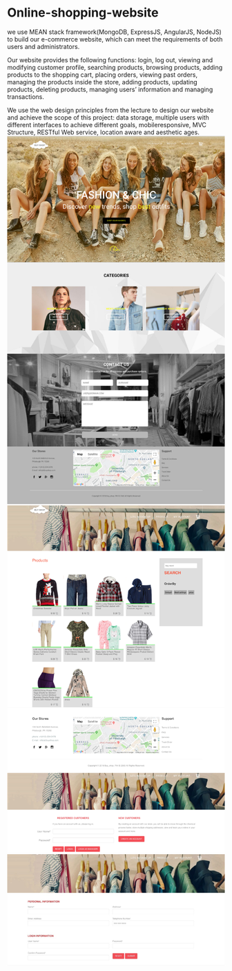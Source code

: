 # Online-shopping-website

we use MEAN stack framework(MongoDB, ExpressJS, AngularJS, NodeJS) to build our e-commerce website, which can meet the requirements of both users and administrators.

Our website provides the following functions: login, log out, viewing and modifying customer profile, searching products, browsing products, adding products to the shopping cart, placing orders, viewing past orders, managing the products inside the store, adding products, updating products, deleting products, managing users’ information and managing transactions.

We use the web design principles from the lecture to design our website and achieve the scope of this project: data storage, multiple users with different interfaces to achieve different goals, mobileresponsive, MVC Structure, RESTful Web service, location aware and aesthetic ages.
<img src="https://github.com/Cecilia-xu/Online-shopping-website/blob/master/Picture1.png"></img>
<img src="https://github.com/Cecilia-xu/Online-shopping-website/blob/master/Picture2.png"></img>
<img src="https://github.com/Cecilia-xu/Online-shopping-website/blob/master/Picture3.png"></img>
<img src="https://github.com/Cecilia-xu/Online-shopping-website/blob/master/Picture4.png"></img>
